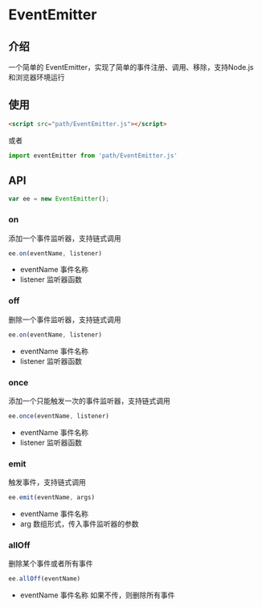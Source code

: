 # EventEmitter

## 介绍

一个简单的 EventEmitter，实现了简单的事件注册、调用、移除，支持Node.js 和浏览器环境运行


## 使用

```html
<script src="path/EventEmitter.js"></script>
```

或者

```js
import eventEmitter from 'path/EventEmitter.js'
```

## API

```js
var ee = new EventEmitter();
```

### on

添加一个事件监听器，支持链式调用

```js
ee.on(eventName, listener)
```

* eventName 事件名称
* listener 监听器函数

### off

删除一个事件监听器，支持链式调用

```js
ee.on(eventName, listener)
```

* eventName 事件名称
* listener 监听器函数

### once

添加一个只能触发一次的事件监听器，支持链式调用

```js
ee.once(eventName, listener)
```

* eventName 事件名称
* listener 监听器函数

### emit

触发事件，支持链式调用

```js
ee.emit(eventName, args)
```

* eventName 事件名称
* arg 数组形式，传入事件监听器的参数

### allOff

删除某个事件或者所有事件

```js
ee.allOff(eventName)
```

* eventName 事件名称 如果不传，则删除所有事件
